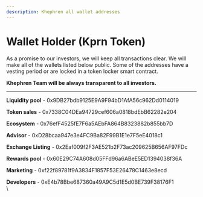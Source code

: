 ```yaml
---
description: Khephren all wallet addresses
---
```


# Wallet Holder (Kprn Token)

As a promise to our investors, we will keep all transactions clear. We will make all of the wallets listed below public. Some of the addresses have a vesting period or are locked in a token locker smart contract.

**Khephren Team will be always transparent to all investors.**

****

**Liquidity pool** - 0x9DB27bdb9125E9A9F94bD1AfA56c962Dd0114019&#x20;

**Token sales** - 0x7338C04DEa94729cef606a0818bdEbB62282e204&#x20;

**Ecosystem** - 0x76efF4525fE7F6a5AEbFA864B8323882b855bb7D&#x20;

**Advisor** - 0xD28bcaa947e3e4FC9Ba82F99B1E1e7F5eE4018c1&#x20;

**Exchange Listing** - 0x2Eaf009f2F3AE521b2F73ac209625B656AF97FDc&#x20;

**Rewards pool** - 0x60E29C74A608d05FFd96a6ABeE5ED1394038f36A&#x20;

**Marketing** - 0xf22f89781f9A3834F1857F53E26478C1463e8ecd&#x20;

**Developers** - 0xE4b78Bbe687360a49A9C5d1E5d0BE739F38176F1\
\
